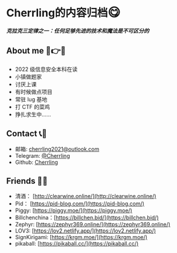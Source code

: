 
# Cherrling的内容归档<font size=6>😋</font>

 ***克拉克三定律之⼀：任何足够先进的技术和魔法是不可区分的***

## About me 🤣👉🤡

* 2022 级信息安全本科在读
* 小镇做题家
* 讨厌上课
* 有时候做点项目
* 常驻 lug 基地
* 打 CTF 的菜鸡
* 挣扎求生中……

## Contact  📞🤪

* 邮箱: cherrling2021@outlook.com
* Telegram: [@Cherrling](https://t.me/cherrling)
* Github: [Cherrling](https://github.com/cherrling)

## Friends 📡😎

* 清酒： [http://clearwine.online/](http://clearwine.online/)
* Pid： [https://pid-blog.com/](https://pid-blog.com/)
* Piggy: [https://piggy.moe/](https://piggy.moe/)
* Billchenchina：[https://billchen.bid/](https://billchen.bid/)
* Zephyr: [https://zephyr369.online/](https://zephyr369.online/)
* LOV3: [https://lov2.netlify.app/](https://lov2.netlify.app/)
* SignKirigami: [https://krgm.moe/](https://krgm.moe/)
* pikaball: [https://pikaball.cc/](https://pikaball.cc/)

<!-- ![JEQG0zJ.png](https://iili.io/JEQG0zJ.png) -->
<!-- ![](https://p.sda1.dev/16/fa3777a0d6b4ab41b6e339a8657d0e2a/JEQG0zJ.png) -->
<!-- ![alt text](assets/README/JEQG0zJ.png) -->
